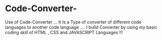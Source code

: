 # Code-Converter-
Use of Code-Converter ...  It Is a Type of converter of different code languages to another code language .... I build Converter by using my basic coding skill of HTML , CSS and JAVASCRIPT Languages !!!

